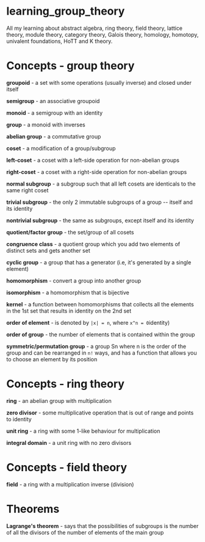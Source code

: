 # learning_group_theory
All my learning about abstract algebra, ring theory, field theory, lattice theory, module theory, category theory, Galois theory, homology, homotopy, univalent foundations, HoTT and K theory.

# Concepts - group theory

**groupoid** - a set with some operations (usually inverse) and closed under itself

**semigroup** - an associative groupoid

**monoid** - a semigroup with an identity

**group** - a monoid with inverses

**abelian group** - a commutative group

**coset** - a modification of a group/subgroup

**left-coset** - a coset with a left-side operation for non-abelian groups

**right-coset** - a coset with a right-side operation for non-abelian groups

**normal subgroup** - a subgroup such that all left cosets are identicals to the same right coset

**trivial subgroup** - the only 2 immutable subgroups of a group -- itself and its identity

**nontrivial subgroup** - the same as subgroups, except itself and its identity

**quotient/factor group** - the set/group of all cosets

**congruence class** - a quotient group which you add two elements of distinct sets and gets another set

**cyclic group** - a group that has a generator (i.e, it's generated by a single element)

**homomorphism** - convert a group into another group

**isomorphism** - a homomorphism that is bijective

**kernel** - a function between homomorphisms that collects all the elements in the 1st set that results in identity on the 2nd set

**order of element** - is denoted by `|x| = n`, where `x^n = 0`identity)

**order of group** - the number of elements that is contained within the group

**symmetric/permutation group** - a group Sn where n is the order of the group and can be rearranged in `n!` ways, and has a function that allows you to choose an element by its position

# Concepts - ring theory

**ring** - an abelian group with multiplication

**zero divisor** - some multiplicative operation that is out of range and points to identity

**unit ring** - a ring with some 1-like behaviour for multiplication

**integral domain** - a unit ring with no zero divisors

# Concepts - field theory
**field** - a ring with a multiplication inverse (division)

# Theorems
**Lagrange's theorem** - says that the possibilities of subgroups is the number of all the divisors of the number of elements of the main group
